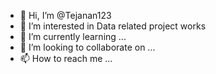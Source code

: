 - 👋 Hi, I’m @Tejanan123
- 👀 I’m interested in Data related project works
- 🌱 I’m currently learning ...
- 💞️ I’m looking to collaborate on ...
- 📫 How to reach me ...

<!---
Tejanan123/Tejanan123 is a ✨ special ✨ repository because its `README.md` (this file) appears on your GitHub profile.
You can click the Preview link to take a look at your changes.
--->
